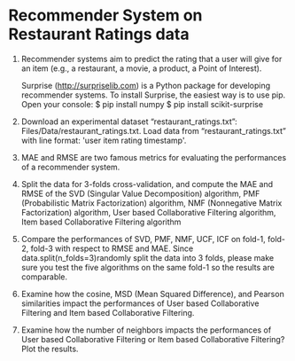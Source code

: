 # Recommender System on Restaurant Ratings data

1. Recommender systems aim to predict the rating that a user will give for an item (e.g., a restaurant, a movie, a product, a Point of Interest).

	Surprise (http://surpriselib.com) is a Python package for developing recommender systems. To install
  Surprise, the easiest way is to use pip.
  Open your console:
  $ pip install numpy
  $ pip install scikit-surprise

2. Download an experimental dataset “restaurant_ratings.txt”: Files/Data/restaurant_ratings.txt. Load data from “restaurant_ratings.txt” with line format: 'user item rating timestamp'.

3. MAE and RMSE are two famous metrics for evaluating the performances of a recommender system.

4. Split the data for 3-folds cross-validation, and compute the MAE and RMSE of the SVD
(Singular Value Decomposition) algorithm, PMF (Probabilistic Matrix Factorization) algorithm, NMF
(Nonnegative Matrix Factorization) algorithm, User based Collaborative Filtering algorithm, Item based
Collaborative Filtering algorithm

5. Compare the performances of SVD, PMF, NMF, UCF, ICF on fold-1, fold-2, fold-3 with respect to RMSE and MAE. Since data.split(n_folds=3)randomly split the data into 3 folds, please make sure you test the five algorithms on the same fold-1 so the results are comparable.

6. Examine how the cosine, MSD (Mean Squared Difference), and Pearson similarities impact the performances of User based Collaborative Filtering and Item based Collaborative Filtering.

7. Examine how the number of neighbors impacts the performances of User based Collaborative Filtering or Item based Collaborative Filtering? Plot the results.

